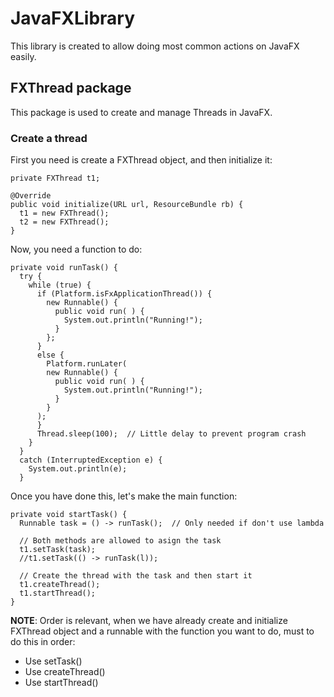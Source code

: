 # JavaFXLibrary

This library is created to allow doing most common actions on JavaFX easily.

## FXThread package

This package is used to create and manage Threads in JavaFX.

### Create a thread
First you need is create a FXThread object, and then initialize it:

```
private FXThread t1;

@Override
public void initialize(URL url, ResourceBundle rb) {
  t1 = new FXThread();
  t2 = new FXThread();
}
```

Now, you need a function to do:

```
private void runTask() {
  try {
    while (true) {
      if (Platform.isFxApplicationThread()) {
        new Runnable() {
          public void run( ) {
            System.out.println("Running!");
          }
        };
      }
      else {
        Platform.runLater(
        new Runnable() {
          public void run( ) {
            System.out.println("Running!");
          }
        }
      );
      }
      Thread.sleep(100);  // Little delay to prevent program crash
    }
  }
  catch (InterruptedException e) {
    System.out.println(e);
  }
```

Once you have done this, let's make the main function:

```
private void startTask() {
  Runnable task = () -> runTask();  // Only needed if don't use lambda

  // Both methods are allowed to asign the task
  t1.setTask(task);
  //t1.setTask(() -> runTask(l));
  
  // Create the thread with the task and then start it
  t1.createThread();
  t1.startThread();
}
```

**NOTE**: Order is relevant, when we have already create and initialize FXThread object and a runnable with the function you want to do, must to do this in order:
* Use setTask()
* Use createThread()
* Use startThread()
